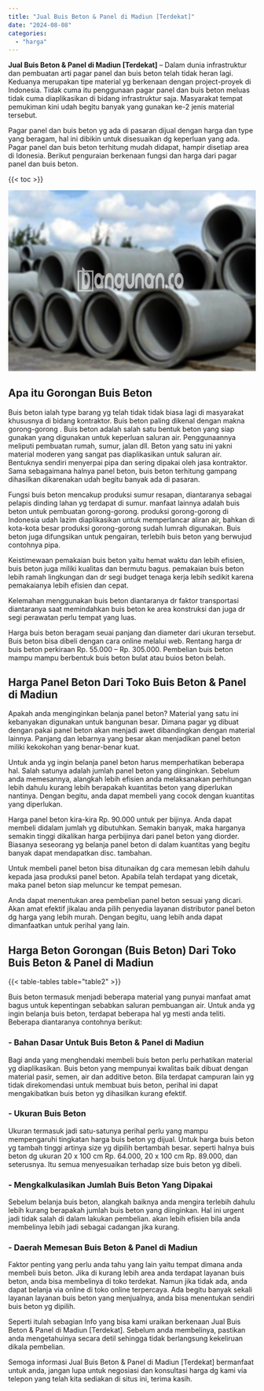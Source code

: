 ```yaml
---
title: "Jual Buis Beton & Panel di Madiun [Terdekat]"
date: "2024-08-08"
categories: 
  - "harga"
---
```


**Jual Buis Beton & Panel di Madiun \[Terdekat\]** – Dalam dunia infrastruktur dan pembuatan arti pagar panel dan buis beton telah tidak heran lagi. Keduanya merupakan tipe material yg berkenaan dengan project-proyek di Indonesia. Tidak cuma itu penggunaan pagar panel dan buis beton meluas tidak cuma diaplikasikan di bidang infrastruktur saja. Masyarakat tempat pemukiman kini udah begitu banyak yang gunakan ke-2 jenis material tersebut.

Pagar panel dan buis beton yg ada di pasaran dijual dengan harga dan type yang beragam, hal ini dibikin untuk disesuaikan dg keperluan yang ada. Pagar panel dan buis beton terhitung mudah didapat, hampir disetiap area di Idonesia. Berikut penguraian berkenaan fungsi dan harga dari pagar panel dan buis beton.

{{< toc >}}

![Jual Buis Beton & Panel di Madiun [Terdekat]](/images/jual-panel-buis-beton-murah-36.png)

## Apa itu Gorongan Buis Beton

Buis beton ialah type barang yg telah tidak tidak biasa lagi di masyarakat khususnya di bidang kontraktor. Buis beton paling dikenal dengan makna gorong-gorong . Buis beton adalah salah satu bentuk beton yang siap gunakan yang digunakan untuk keperluan saluran air. Penggunaannya meliputi pembuatan rumah, sumur, jalan dll. Beton yang satu ini yakni material moderen yang sangat pas diaplikasikan untuk saluran air. Bentuknya sendiri menyerpai pipa dan sering dipakai oleh jasa kontraktor. Sama sebagaimana halnya panel beton, buis beton terhitung gampang dihasilkan dikarenakan udah begitu banyak ada di pasaran.

Fungsi buis beton mencakup produksi sumur resapan, diantaranya sebagai pelapis dinding lahan yg terdapat di sumur. manfaat lainnya adalah buis beton untuk pembuatan gorong-gorong. produksi gorong-gorong di Indonesia udah lazim diaplikasikan untuk memperlancar aliran air, bahkan di kota-kota besar produksi gorong-gorong sudah lumrah digunakan. Buis beton juga difungsikan untuk pengairan, terlebih buis beton yang berwujud contohnya pipa.

Keistimewaan pemakaian buis beton yaitu hemat waktu dan lebih efisien, buis beton juga miliki kualitas dan bermutu bagus. pemakaian buis beton lebih ramah lingkungan dan dr segi budget tenaga kerja lebih sedikit karena pemakaianya lebih efisien dan cepat.

Kelemahan menggunakan buis beton diantaranya dr faktor transportasi diantaranya saat memindahkan buis beton ke area konstruksi dan juga dr segi perawatan perlu tempat yang luas.

Harga buis beton beragam seuai panjang dan diameter dari ukuran tersebut. Buis beton bisa dibeli dengan cara online melalui web. Rentang harga dr buis beton perkiraan Rp. 55.000 – Rp. 305.000. Pembelian buis beton mampu mampu berbentuk buis beton bulat atau buios beton belah.

## Harga Panel Beton Dari Toko Buis Beton & Panel di Madiun

Apakah anda menginginkan belanja panel beton? Material yang satu ini kebanyakan digunakan untuk bangunan besar. Dimana pagar yg dibuat dengan pakai panel beton akan menjadi awet dibandingkan dengan material lainnya. Panjang dan lebarnya yang besar akan menjadikan panel beton miliki kekokohan yang benar-benar kuat.

Untuk anda yg ingin belanja panel beton harus memperhatikan beberapa hal. Salah satunya adalah jumlah panel beton yang diinginkan. Sebelum anda memesannya, alangkah lebih efisien anda melaksanakan perhitungan lebih dahulu kurang lebih berapakah kuantitas beton yang diperlukan nantinya. Dengan begitu, anda dapat membeli yang cocok dengan kuantitas yang diperlukan.

Harga panel beton kira-kira Rp. 90.000 untuk per bijinya. Anda dapat membeli didalam jumlah yg dibutuhkan. Semakin banyak, maka harganya semakin tinggi dikalikan harga perbijinya dari panel beton yang diorder. Biasanya seseorang yg belanja panel beton di dalam kuantitas yang begitu banyak dapat mendapatkan disc. tambahan.

Untuk membeli panel beton bisa ditunaikan dg cara memesan lebih dahulu kepada jasa produksi panel beton. Apabila telah terdapat yang dicetak, maka panel beton siap meluncur ke tempat pemesan.

Anda dapat menentukan area pembelian panel beton sesuai yang dicari. Akan amat efektif jikalau anda pilih penyedia layanan distributor panel beton dg harga yang lebih murah. Dengan begitu, uang lebih anda dapat dimanfaatkan untuk perihal yang lain.

## Harga Beton Gorongan (Buis Beton) Dari Toko Buis Beton & Panel di Madiun

{{< table-tables table="table2" >}}

Buis beton termasuk menjadi beberapa material yang punyai manfaat amat bagus untuk kepentingan sebabkan saluran pembuangan air. Untuk anda yg ingin belanja buis beton, terdapat beberapa hal yg mesti anda teliti. Beberapa diantaranya contohnya berikut:

### \- Bahan Dasar Untuk Buis Beton & Panel di Madiun

Bagi anda yang menghendaki membeli buis beton perlu perhatikan material yg diaplikasikan. Buis beton yang mempunyai kwalitas baik dibuat dengan material pasir, semen, air dan additive beton. Bila terdapat campuran lain yg tidak direkomendasi untuk membuat buis beton, perihal ini dapat mengakibatkan buis beton yg dihasilkan kurang efektif.

### \- Ukuran Buis Beton

Ukuran termasuk jadi satu-satunya perihal perlu yang mampu mempengaruhi tingkatan harga buis beton yg dijual. Untuk harga buis beton yg tambah tinggi artinya size yg dipilih bertambah besar. seperti halnya buis beton dg ukuran 20 x 100 cm Rp. 64.000, 20 x 100 cm Rp. 89.000, dan seterusnya. Itu semua menyesuaikan terhadap size buis beton yg dibeli.

### \- Mengkalkulasikan Jumlah Buis Beton Yang Dipakai

Sebelum belanja buis beton, alangkah baiknya anda mengira terlebih dahulu lebih kurang berapakah jumlah buis beton yang diinginkan. Hal ini urgent jadi tidak salah di dalam lakukan pembelian. akan lebih efisien bila anda membelinya lebih jadi sebagai cadangan jika kurang.

### \- Daerah Memesan Buis Beton & Panel di Madiun

Faktor penting yang perlu anda tahu yang lain yaitu tempat dimana anda membeli buis beton. Jika di kurang lebih area anda terdapat layanan buis beton, anda bisa membelinya di toko terdekat. Namun jika tidak ada, anda dapat belanja via online di toko online terpercaya. Ada begitu banyak sekali layanan layanan buis beton yang menjualnya, anda bisa menentukan sendiri buis beton yg dipilih.

Seperti itulah sebagian Info yang bisa kami uraikan berkenaan Jual Buis Beton & Panel di Madiun \[Terdekat\]. Sebelum anda membelinya, pastikan anda mengetahuinya secara detil sehingga tidak berlangsung kekeliruan dikala pembelian.

Semoga informasi Jual Buis Beton & Panel di Madiun \[Terdekat\] bermanfaat untuk anda, jangan lupa untuk negosiasi dan konsultasi harga dg kami via telepon yang telah kita sediakan di situs ini, terima kasih.
